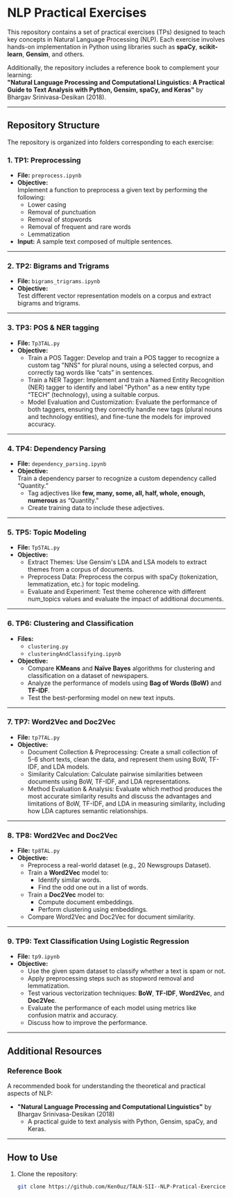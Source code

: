 # **NLP Practical Exercises**  

This repository contains a set of practical exercises (TPs) designed to teach key concepts in Natural Language Processing (NLP). Each exercise involves hands-on implementation in Python using libraries such as **spaCy**, **scikit-learn**, **Gensim**, and others.  

Additionally, the repository includes a reference book to complement your learning:  
**"Natural Language Processing and Computational Linguistics: A Practical Guide to Text Analysis with Python, Gensim, spaCy, and Keras"** by Bhargav Srinivasa-Desikan (2018).  

---

## **Repository Structure**  

The repository is organized into folders corresponding to each exercise:  

### **1. TP1: Preprocessing**  
- **File:** `preprocess.ipynb`  
- **Objective:**  
  Implement a function to preprocess a given text by performing the following:  
  - Lower casing  
  - Removal of punctuation  
  - Removal of stopwords  
  - Removal of frequent and rare words  
  - Lemmatization  
- **Input:** A sample text composed of multiple sentences.  

---

### **2. TP2: Bigrams and Trigrams**  
- **File:** `bigrams_trigrams.ipynb`  
- **Objective:**  
  Test different vector representation models on a corpus and extract bigrams and trigrams.

---

### **3. TP3: POS & NER tagging**  
- **File:** `Tp3TAL.py`
- **Objective:** 
  - Train a POS Tagger: Develop and train a POS tagger to recognize a custom tag "NNS" for plural nouns, using a selected corpus, and correctly tag words like “cats” in sentences.
  - Train a NER Tagger: Implement and train a Named Entity Recognition (NER) tagger to identify and label "Python" as a new entity type “TECH” (technology), using a suitable corpus.
  - Model Evaluation and Customization: Evaluate the performance of both taggers, ensuring they correctly handle new tags (plural nouns and technology entities), and fine-tune the models for improved accuracy.
    
---

### **4. TP4: Dependency Parsing**  
- **File:** `dependency_parsing.ipynb`  
- **Objective:**  
  Train a dependency parser to recognize a custom dependency called “Quantity.”  
  - Tag adjectives like **few, many, some, all, half, whole, enough, numerous** as “Quantity.”  
  - Create training data to include these adjectives.

---

### **5. TP5: Topic Modeling** 
- **File:** `Tp5TAL.py`
- **Objective:**  
  - Extract Themes: Use Gensim's LDA and LSA models to extract themes from a corpus of documents.
  - Preprocess Data: Preprocess the corpus with spaCy (tokenization, lemmatization, etc.) for topic modeling.
  - Evaluate and Experiment: Test theme coherence with different num_topics values and evaluate the impact of additional documents.


---

### **6. TP6: Clustering and Classification**  
- **Files:**  
  - `clustering.py`  
  - `clusteringAndClassifying.ipynb`  
- **Objective:**  
  - Compare **KMeans** and **Naïve Bayes** algorithms for clustering and classification on a dataset of newspapers.  
  - Analyze the performance of models using **Bag of Words (BoW)** and **TF-IDF**.  
  - Test the best-performing model on new text inputs.  

---

### **7. TP7: Word2Vec and Doc2Vec**  
- **File:** `tp7TAL.py`  
- **Objective:**
    - Document Collection & Preprocessing: Create a small collection of 5-6 short texts, clean the data, and represent them using BoW, TF-IDF, and LDA models.
    - Similarity Calculation: Calculate pairwise similarities between documents using BoW, TF-IDF, and LDA representations.
    - Method Evaluation & Analysis: Evaluate which method produces the most accurate similarity results and discuss the advantages and limitations of BoW, TF-IDF, and LDA in measuring similarity, including how LDA captures semantic relationships.
---

### **8. TP8: Word2Vec and Doc2Vec**  
- **File:** `tp8TAL.py`  
- **Objective:**  
  - Preprocess a real-world dataset (e.g., 20 Newsgroups Dataset).  
  - Train a **Word2Vec** model to:  
    - Identify similar words.  
    - Find the odd one out in a list of words.  
  - Train a **Doc2Vec** model to:  
    - Compute document embeddings.  
    - Perform clustering using embeddings.  
  - Compare Word2Vec and Doc2Vec for document similarity.  

---

### **9. TP9: Text Classification Using Logistic Regression**  
- **File:** `tp9.ipynb`  
- **Objective:**  
  - Use the given spam dataset to classify whether a text is spam or not.  
  - Apply preprocessing steps such as stopword removal and lemmatization.  
  - Test various vectorization techniques: **BoW**, **TF-IDF**, **Word2Vec**, and **Doc2Vec**.  
  - Evaluate the performance of each model using metrics like confusion matrix and accuracy.  
  - Discuss how to improve the performance.  

---

## **Additional Resources**  

### **Reference Book**  
A recommended book for understanding the theoretical and practical aspects of NLP:  
- **"Natural Language Processing and Computational Linguistics"** by Bhargav Srinivasa-Desikan (2018)  
  - A practical guide to text analysis with Python, Gensim, spaCy, and Keras.  

---

## **How to Use**  

1. Clone the repository:  
   ```bash
   git clone https://github.com/Ken0uz/TALN-SII--NLP-Pratical-Exercices.git
